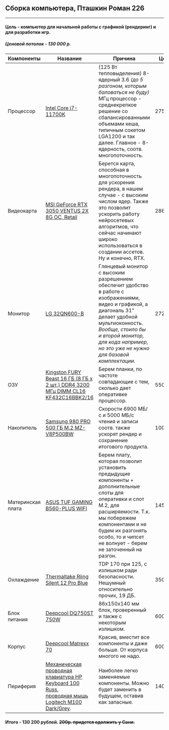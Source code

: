 ## Сборка компьютера, Пташкин Роман 226

---

#### Цель - компьютер для начальной работы с графикой (рендеринг) и для разработки игр.

##### Ценовой потолок - _130 000 p._

| Компоненты        | Название | Причина | Цена |
| ----------------- | -------- | ------- | ---- |
| Процессор         | [Intel Core i7-11700K](https://market.yandex.ru/product--protsessor-intel-core-i7-11700k-lga1200-8-x-3600-mgts/888936656) | (125 Вт тепловыделения) 8-ядерный 3.6 _(до 5 разгоном, которым баловаться не буду)_ МГц процессор - среднекрепкое решение со сбалансированными объемами кеша, типичным сокетом LGA1200 и так далее. Главное - 8-ядерность, соотв. многопоточность.  | 27500р. |
| Видеокарта        | [MSI GeForce RTX 3050 VENTUS 2X 8G OC, Retail](https://market.yandex.ru/product--videokarta-msi-geforce-rtx-3050-ventus-2x-8g-oc/1497301551) | Берется карта, способная в многопоточность для ускорения рендера, в нашем случае - с высоким числом ядер. Также это позволит ускорить работу нейросетевых алгоритмов, что сейчас начинают широко использоваться в создании ассетов. Ну и конечно, RTX.  | 28600р. |
| Монитор           | [LG 32QN600-B](https://www.mvideo.ru/products/monitor-lg-32qn600-b-30052519) | Глянцевый монитор с высоким разрешением обеспечит удобство в работе с изображениями, видео и графикой, а диагональ 31" делает удобной мультиоконность. <br> _Вообще, стоило бы и второй монитор, для кода например, но это уже не нужно для базовой комплектации._ | 27200р. |
| ОЗУ               | [Kingston FURY Beast 16 ГБ (8 ГБ x 2 шт.) DDR4 3200 МГц DIMM CL16 KF432C16BBK2/16](https://market.yandex.ru/product--operativnaia-pamiat-kingston-fury-beast-16-gb-8-gb-x-2-sht-ddr4-3200-mgts-cl16-kf432c16bbk2-16/989333106) | Берем планки, по частоте совпадающие с тем, сколько дает оперативке процессор. | 5500р.  |
| Накопитель        | [Samsung 980 PRO 500 ГБ M.2 MZ-V8P500BW](https://market.yandex.ru/product--tverdotelnyi-nakopitel-samsung-980-pro-500-gb-m-2-mz-v8p500bw/839556012) | Скорости 6900 МБ/с и 5000 МБ/с чтения и записи соотв. также ускорят рендер и сохранение итогового продукта. | 10000р.  |
| Материнская плата | [ASUS TUF GAMING B560-PLUS WIFI](https://market.yandex.ru/product--materinskaia-plata-asus-tuf-gaming-b560-plus-wifi/914749494)  | Берем плату, которая позволит установить предыдущие компоненты + дополнительные слоты для оперативки и слот M.2, для расширяемости. Т.к. мы побережем компонентами и не будем их разгонять особо, то и чипсет не волнует - берем не заточенный на разгон. | 14500р.  |
| Охлаждение        | [Thermaltake Riing Silent 12 Pro Blue](https://market.yandex.ru/product--kuler-dlia-protsessora-thermaltake-riing-silent-12-pro-blue/14223232)  | TDP 170 при 125, с излишком ради безопасности. Нешумный относительно прочих, 19 ДБ.  | 3500р.  |
| Блок питания      | [Deepcool DQ750ST 750W](https://market.yandex.ru/product--blok-pitaniia-deepcool-dq750st-750w/1721945753)  | 86x150x140 мм блок, проверенный и также с некоторым излишком.  |  6000р. |
| Корпус            | [Deepcool Matrexx 70](https://market.yandex.ru/product--kompiuternyi-korpus-deepcool-matrexx-70/428084128) | Красив, вместит все компоненты и даже больше. От корпуса многого не надо. | 6000р. |
| Периферия         | [Механическая проводная клавиатура HP Keyboard 100 Russ](https://www.mvideo.ru/products/klaviatura-provodnaya-hp-keyboard-100-russ-2un30aaacb-50149120), <br> [проводная мышь Logitech M100 Dark/Grey](https://www.mvideo.ru/products/mysh-provodnaya-logitech-m100-dark-grey-910-005003-50067396). | Наиболее легко заменяемые компоненты. Можно будет заменить в будущем, оставив как запасные. | 1400p. |

#### Итого - 130 200 рублей. ~~200р. придется одолжить у Сани.~~